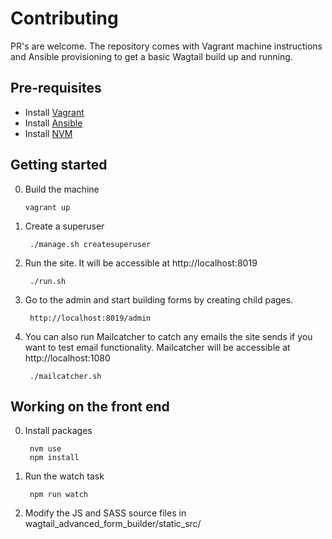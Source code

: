 # Contributing

PR's are welcome. The repository comes with Vagrant machine instructions and Ansible provisioning to get a basic Wagtail build up and running.

## Pre-requisites

* Install [Vagrant](https://www.vagrantup.com/downloads)
* Install [Ansible](https://docs.ansible.com/ansible/latest/installation_guide/intro_installation.html)
* Install [NVM](https://github.com/nvm-sh/nvm) 

## Getting started

0.  Build the machine

        vagrant up
        
0. Create a superuser

        ./manage.sh createsuperuser
        
0. Run the site. It will be accessible at http://localhost:8019

        ./run.sh
        
0. Go to the admin and start building forms by creating child pages.

        http://localhost:8019/admin                
        
0. You can also run Mailcatcher to catch any emails the site sends if you want to test email functionality. Mailcatcher will be accessible at http://localhost:1080

        ./mailcatcher.sh       
        
## Working on the front end

0. Install packages

        nvm use
        npm install
        
0. Run the watch task

        npm run watch
        
0. Modify the JS and SASS source files in wagtail_advanced_form_builder/static_src/                                          
